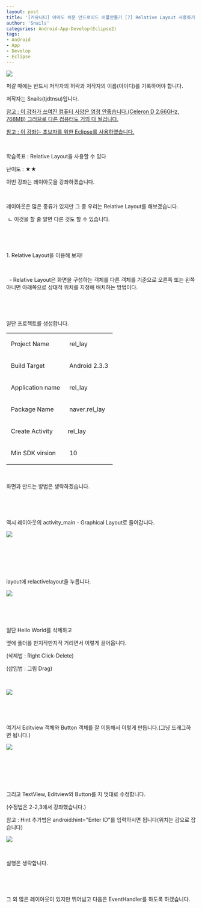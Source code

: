 ```yaml
---
layout: post
title: '[커뮤니티] 아마도 쉬운 안드로이드 어플만들기 [7] Relative Layout 사용하기'
author: 'Snails'
categories: Android-App-Develop(Eclipse2)
tags:
- Android
- App
- Develop
- Eclipse
---
```



<script> location.href='https://cafe.naver.com/develoid/237845' ; </script>

<p><img src="https://dthumb-phinf.pstatic.net/?src=%22http%3A%2F%2Fblogfiles.naver.net%2F20130504_294%2Ftjdtnsu_13676398217903UN7D_JPEG%2Fand.jpg%22&amp;type=cafe_wa740"></p>
<p>퍼갈 때에는 반드시 저작자의 허락과 저작자의 이름(아이디)를 기록하어야 합니다.</p>
<p>저작자는 Snails(tjdtnsu)입니다.</p>
<p><u>참고 : 이 강좌가 쓰여진 컴퓨터 사양은 엄청 안좋습니다.(Celeron D 2.66GHz, 768MB) 그러므로 다른 컴퓨터도 거의 다 될겁니다.</u>&nbsp;</p>
<p><u>참고 : 이 강좌는 초보자를 위한 Eclipse를 사용하였습니다.</u></p>
<p>&nbsp;</p>
<p>학습목표 : Relative Layout을 사용할 수 있다</p>
<p>난이도 : ★★</p>
<p></p>
<p></p>
<p>이번 강좌는 레이아웃을 강좌하겠습니다.</p>
<p>&nbsp;</p>
<p>레이아웃은 많은 종류가 있지만 그 중 우리는 Relative Layout를 해보겠습니다.</p>
<p>&nbsp;ㄴ 이것을 할 줄 알면 다른 것도 할 수 있습니다.</p>
<p>&nbsp;</p>
<p>&nbsp;</p>
<p>1. Relative Layout을 이용해 보자!</p>
<p>&nbsp;</p>
<p>&nbsp; - Relative Layout은 화면을 구성하는 객체를 다른 객체를 기준으로 오른쪽 또는 왼쪽 아니면 아래쪽으로 상대적 위치를 지정해 배치하는 방법이다.</p>
<p>&nbsp;</p>
<p>&nbsp;</p>
<p>일단 프로젝트를 생성합니다.</p>
<table><tbody><tr><td ><p>&nbsp;Project Name&nbsp;</p>
</td><td ><p>&nbsp;rel_lay</p>
</td></tr><tr><td ><p>&nbsp;Build Target&nbsp;</p>
</td><td ><p>&nbsp;Android 2.3.3&nbsp;</p>
</td></tr><tr><td ><p>&nbsp;Application name&nbsp;</p>
</td><td ><p>&nbsp;rel_lay</p>
</td></tr><tr><td >&nbsp;Package Name</td><td ><p>&nbsp;naver.rel_lay</p>
</td></tr><tr><td ><p>&nbsp;Create Activity&nbsp;</p>
</td><td >rel_lay</td></tr><tr><td ><p>&nbsp;Min SDK virsion&nbsp;</p>
</td><td ><p>&nbsp;10</p>
</td></tr></tbody></table><p>&nbsp;</p>
<p>화면과 만드는 방법은 생략하겠습니다.</p>
<p>&nbsp;</p>
<p>&nbsp;</p>
<p>역시 레이아웃의 activity_main - Graphical Layout로 들어갑니다.</p>
<p><img src="https://dthumb-phinf.pstatic.net/?src=%22http%3A%2F%2Fblogfiles.naver.net%2F20130504_194%2Ftjdtnsu_1367640502358qYzwt_PNG%2F%25C1%25A6%25B8%25F1_%25BE%25F8%25C0%25BD.PNG%22&amp;type=cafe_wa740"></p>
<p>&nbsp;</p>
<p>&nbsp;</p>
<p>&nbsp;</p>
<p>layout에 relactivelayout을 누릅니다.</p>
<p><img src="https://dthumb-phinf.pstatic.net/?src=%22http%3A%2F%2Fblogfiles.naver.net%2F20130504_101%2Ftjdtnsu_1367640940284bbx7Y_PNG%2F%25C1%25A6%25B8%25F1_%25BE%25F8%25C0%25BD.PNG%22&amp;type=cafe_wa740">&nbsp;</p>
<p>&nbsp;</p>
<p>&nbsp;</p>
<p>일단 Hello World를 삭제하고</p>
<p>옆에 폴더를 만지작만지적 거리면서 이렇게 끌어옵니다.</p>
<p>(삭제법 : Right Click-Delete)</p>
<p>(삽입법 : 그림 Drag)</p>
<p>&nbsp;</p>
<p><img src="https://dthumb-phinf.pstatic.net/?src=%22http%3A%2F%2Fblogfiles.naver.net%2F20130504_159%2Ftjdtnsu_1367640762691y79N0_PNG%2F%25C1%25A6%25B8%25F1_%25BE%25F8%25C0%25BD.PNG%22&amp;type=cafe_wa740"></p>
<p>&nbsp;</p>
<p>&nbsp;</p>
<p>여기서 Editview 객체와 Button 객체를 잘 이동해서 이렇게 만듭니다.(그냥 드래그하면 됩니다.)</p>
<p><img src="https://dthumb-phinf.pstatic.net/?src=%22http%3A%2F%2Fblogfiles.naver.net%2F20130504_266%2Ftjdtnsu_1367641007571B3a3h_PNG%2F%25C1%25A6%25B8%25F1_%25BE%25F8%25C0%25BD.PNG%22&amp;type=cafe_wa740"></p>
<p>&nbsp;</p>
<p>&nbsp;</p>
<p>&nbsp;</p>
<p>그리고 TextView, Editview와 Button를 지 멋대로 수정합니다.</p>
<p>(수정법은 2-2,3에서 강좌했습니다.)</p>
<p>참고 : Hint 추가법은 android:hint="Enter ID"를 입력하시면 됩니다(위치는 감으로 잡습니다)&nbsp;</p>
<p><img src="https://dthumb-phinf.pstatic.net/?src=%22http%3A%2F%2Fblogfiles.naver.net%2F20130504_100%2Ftjdtnsu_1367641306978XBnFy_PNG%2F%25C1%25A6%25B8%25F1_%25BE%25F8%25C0%25BD.PNG%22&amp;type=cafe_wa740"></p>
<p>&nbsp;</p>
<p>실행은 생략합니다. &nbsp;</p>
<p>&nbsp;</p>
<p>&nbsp;</p>
<p>그 외 많은 레이아웃이 있지만 뛰어넘고 다음은 EventHandler를 하도록 하겠습니다.&nbsp;</p>
<p>&nbsp;</p>
